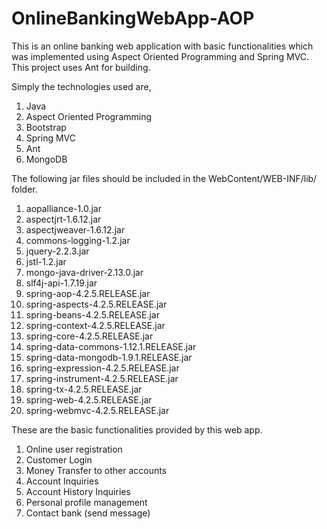 # OnlineBankingWebApp-AOP
This is an online banking web application with basic functionalities which was implemented using Aspect Oriented Programming and Spring MVC.
This project uses Ant for building.

Simply the technologies used are,

1. Java 
2. Aspect Oriented Programming
3. Bootstrap
4. Spring MVC
5. Ant
6. MongoDB

The following jar files should be included in the WebContent/WEB-INF/lib/ folder.

1. aopalliance-1.0.jar
2. aspectjrt-1.6.12.jar
3. aspectjweaver-1.6.12.jar
4. commons-logging-1.2.jar
5. jquery-2.2.3.jar
6. jstl-1.2.jar
7. mongo-java-driver-2.13.0.jar
8. slf4j-api-1.7.19.jar
9. spring-aop-4.2.5.RELEASE.jar
10. spring-aspects-4.2.5.RELEASE.jar
11. spring-beans-4.2.5.RELEASE.jar
12. spring-context-4.2.5.RELEASE.jar
13. spring-core-4.2.5.RELEASE.jar
14. spring-data-commons-1.12.1.RELEASE.jar
15. spring-data-mongodb-1.9.1.RELEASE.jar
16. spring-expression-4.2.5.RELEASE.jar
17. spring-instrument-4.2.5.RELEASE.jar
18. spring-tx-4.2.5.RELEASE.jar
19. spring-web-4.2.5.RELEASE.jar
20. spring-webmvc-4.2.5.RELEASE.jar

These are the basic functionalities provided by this web app.

1. Online user registration
2. Customer Login
3. Money Transfer to other accounts
4. Account Inquiries
5. Account History Inquiries
6. Personal profile management
7. Contact bank (send message)



